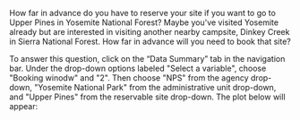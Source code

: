 How far in advance do you have to reserve your site if you want to go to Upper Pines in Yosemite National Forest? Maybe you've visited Yosemite already but are interested in visiting another nearby campsite, Dinkey Creek in Sierra National Forest. How far in advance will you need to book that site? 

To answer this question, click on the “Data Summary” tab in the navigation bar. Under the drop-down options labeled "Select a variable", choose "Booking winodw" and "2". Then choose "NPS" from the agency drop-down, "Yosemite National Park" from the administrative unit drop-down, and "Upper Pines" from the reservable site drop-down. The plot below will appear:
